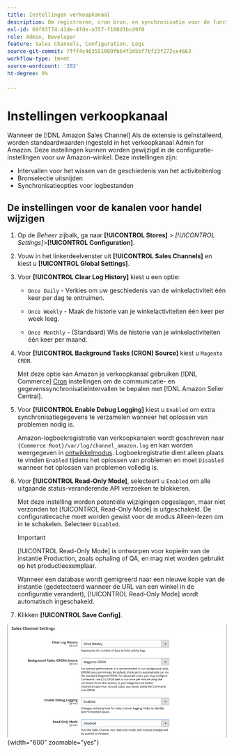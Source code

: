 ```yaml
---
title: Instellingen verkoopkanaal
description: Om registreren, cron bron, en synchronisatie voor de functies van het verkoopkanaal van Amazon te beheren, werk de configuratie van de Handel bij.
exl-id: 69f83774-41de-4fde-a357-f100d1bcd9f0
role: Admin, Developer
feature: Sales Channels, Configuration, Logs
source-git-commit: 7fff4c463551089fb64f2d5bf7bf23f272ce4663
workflow-type: tm+mt
source-wordcount: '283'
ht-degree: 0%

---
```


# Instellingen verkoopkanaal

Wanneer de [!DNL Amazon Sales Channel] Als de extensie is geïnstalleerd, worden standaardwaarden ingesteld in het verkoopkanaal Admin for Amazon. Deze instellingen kunnen worden gewijzigd in de configuratie-instellingen voor uw Amazon-winkel. Deze instellingen zijn:

- Intervallen voor het wissen van de geschiedenis van het activiteitenlog
- Bronselectie uitsnijden
- Synchronisatieopties voor logbestanden

## De instellingen voor de kanalen voor handel wijzigen

1. Op de _Beheer_ zijbalk, ga naar **[!UICONTROL Stores]** > _[!UICONTROL Settings]_>**[!UICONTROL Configuration]**.

1. Vouw in het linkerdeelvenster uit **[!UICONTROL Sales Channels]** en kiest u **[!UICONTROL Global Settings]**.

1. Voor **[!UICONTROL Clear Log History]** kiest u een optie:

   - `Once Daily` - Verkies om uw geschiedenis van de winkelactiviteit één keer per dag te ontruimen.

   - `Once Weekly` - Maak de historie van je winkelactiviteiten één keer per week leeg.

   - `Once Monthly` - (Standaard) Wis de historie van je winkelactiviteiten één keer per maand.

1. Voor **[!UICONTROL Background Tasks (CRON) Source]** kiest u `Magento CRON`.

   Met deze optie kan Amazon je verkoopkanaal gebruiken [!DNL Commerce] [Cron](https://experienceleague.adobe.com/docs/commerce-admin/systems/tools/cron.html) instellingen om de communicatie- en gegevenssynchronisatieintervallen te bepalen met [!DNL Amazon Seller Central].

1. Voor **[!UICONTROL Enable Debug Logging]** kiest u `Enabled` om extra synchronisatiegegevens te verzamelen wanneer het oplossen van problemen nodig is.

   Amazon-logboekregistratie van verkoopkanalen wordt geschreven naar `{Commerce Root}/var/log/channel_amazon.log` en kan worden weergegeven in [ontwikkelmodus](https://experienceleague.adobe.com/docs/commerce-admin/systems/tools/developer-tools.html#operation-modes). Logboekregistratie dient alleen plaats te vinden `Enabled` tijdens het oplossen van problemen en moet `Disabled` wanneer het oplossen van problemen volledig is.

1. Voor **[!UICONTROL Read-Only Mode]**, selecteert u `Enabled` om alle uitgaande status-veranderende API verzoeken te blokkeren.

   Met deze instelling worden potentiële wijzigingen opgeslagen, maar niet verzonden tot [!UICONTROL Read-Only Mode] is uitgeschakeld. De configuratiecache moet worden gewist voor de modus Alleen-lezen om in te schakelen. Selecteer `Disabled`.

   >[!IMPORTANT]
   >
   >[!UICONTROL Read-Only Mode] is ontworpen voor kopieën van de instantie Production, zoals ophaling of QA, en mag niet worden gebruikt op het productieexemplaar.
   >
   >Wanneer een database wordt gemigreerd naar een nieuwe kopie van de instantie (gedetecteerd wanneer de URL van een winkel in de configuratie verandert), [!UICONTROL Read-Only Mode] wordt automatisch ingeschakeld.

1. Klikken **[!UICONTROL Save Config]**.

![Sales Channel-configuratie-instellingen](assets/config-sales-channel-global-settings.png){width="600" zoomable="yes"}
